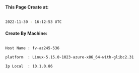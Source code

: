 
   
#### This Page Create at:

```bash

2022-11-30 - 16:12:53 UTC

```

#### Create By Machine:

```bash

Host Name : fv-az245-536

platform  : Linux-5.15.0-1023-azure-x86_64-with-glibc2.31

Ip Local  : 10.1.0.86

```

